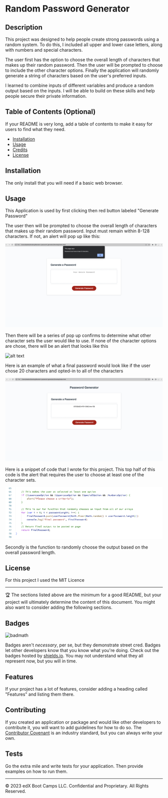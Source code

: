 # Random Password Generator

## Description 

This project was designed to help people create strong passwords using a random system. To do this, I included all upper and lower case letters, along with numbers and special characters.

The user first has the option to choose the overall length of characters that makes up their random password. Then the user will be prompted to choose to include the other character options. Finally the application will randomly generate a string of characters based on the user's preferred inputs.

I learned to combine inputs of different variables and produce a random output based on the inputs. I will be able to build on these skills and help people secure their private information.



## Table of Contents (Optional)

If your README is very long, add a table of contents to make it easy for users to find what they need.

* [Installation](#installation)
* [Usage](#usage)
* [Credits](#credits)
* [License](#license)


## Installation

The only install that you will need if a basic web browser.


## Usage 

This Application is used by first clicking then red button labeled "Generate Password" 

The user then will be prompted to choose the overall length of characters that makes up their random password. Input must remain within 8-128 characters. If not, an alert will pop up like this:

![alt text](images/Lengthcritera.png)

Then there will be a series of pop up confirms to determine what other character sets the user would like to use. If none of the character options are chose, there will be an alert that looks like this

![alt text](images/Choosecriteria.png)

Here is an example of what a final password would look like if the user chose 20 characters and opted-in to all of the characters

![alt text](images/Finalproduct.png)

Here is a snippet of code that I wrote for this project. This top half of this code is the alert that requires the user to choose at least one of the character sets.

![alt text](images/Random.png)

Secondly is the function to randomly choose the output based on the overall password length.


## License

For this project I used the MIT Licence


---

🏆 The sections listed above are the minimum for a good README, but your project will ultimately determine the content of this document. You might also want to consider adding the following sections.

## Badges

![badmath](https://img.shields.io/github/languages/top/nielsenjared/badmath)

Badges aren't _necessary_, per se, but they demonstrate street cred. Badges let other developers know that you know what you're doing. Check out the badges hosted by [shields.io](https://shields.io/). You may not understand what they all represent now, but you will in time.

## Features

If your project has a lot of features, consider adding a heading called "Features" and listing them there.

## Contributing

If you created an application or package and would like other developers to contribute it, you will want to add guidelines for how to do so. The [Contributor Covenant](https://www.contributor-covenant.org/) is an industry standard, but you can always write your own.

## Tests

Go the extra mile and write tests for your application. Then provide examples on how to run them.

---

© 2023 edX Boot Camps LLC. Confidential and Proprietary. All Rights Reserved.